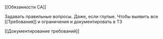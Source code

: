 
[[Обязанности СА]]

Задавать правильные вопросы. Даже, если глупые. Чтобы выявить все [[Требования]] и ограничения и документировать в ТЗ

[[Документирование требований]]





